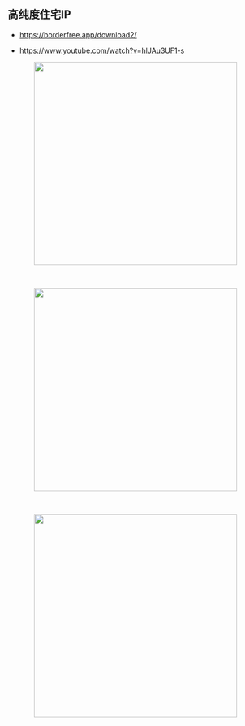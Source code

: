 ## 高纯度住宅IP

- https://borderfree.app/download2/

- https://www.youtube.com/watch?v=hlJAu3UF1-s


<p align="center"><img src="https://cdn.jsdelivr.net/gh/zb9678/img@main/im7/03.08:23:54:01.png" style="width:400px;"></p><br>
<p align="center"><img src="https://cdn.jsdelivr.net/gh/zb9678/img@main/im7/03.08:23:55:02.png" style="width:400px;"></p><br>
<p align="center"><img src="https://cdn.jsdelivr.net/gh/zb9678/img@main/im7/03.08:23:59:01.png" style="width:400px;"></p><br>

